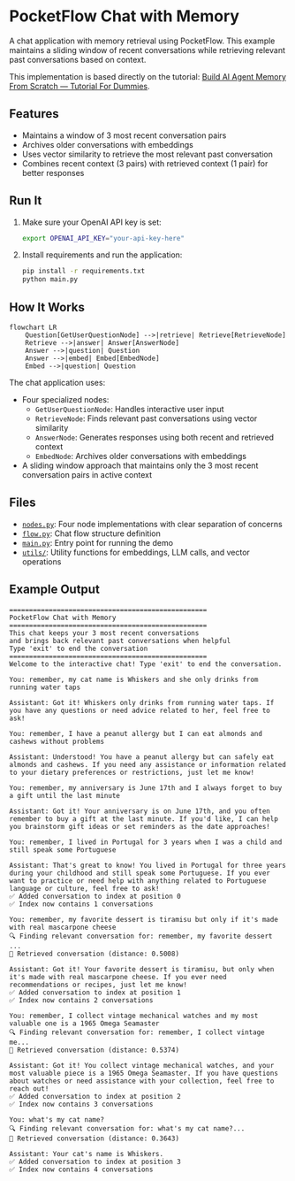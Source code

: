 # PocketFlow Chat with Memory

A chat application with memory retrieval using PocketFlow. This example maintains a sliding window of recent conversations while retrieving relevant past conversations based on context.

This implementation is based directly on the tutorial: [Build AI Agent Memory From Scratch — Tutorial For Dummies](https://zacharyhuang.substack.com/p/build-ai-agent-memory-from-scratch).

## Features

- Maintains a window of 3 most recent conversation pairs
- Archives older conversations with embeddings
- Uses vector similarity to retrieve the most relevant past conversation
- Combines recent context (3 pairs) with retrieved context (1 pair) for better responses

## Run It

1. Make sure your OpenAI API key is set:

   ```bash
   export OPENAI_API_KEY="your-api-key-here"
   ```

2. Install requirements and run the application:
   ```bash
   pip install -r requirements.txt
   python main.py
   ```

## How It Works

```mermaid
flowchart LR
    Question[GetUserQuestionNode] -->|retrieve| Retrieve[RetrieveNode]
    Retrieve -->|answer| Answer[AnswerNode]
    Answer -->|question| Question
    Answer -->|embed| Embed[EmbedNode]
    Embed -->|question| Question
```

The chat application uses:

- Four specialized nodes:
  - `GetUserQuestionNode`: Handles interactive user input
  - `RetrieveNode`: Finds relevant past conversations using vector similarity
  - `AnswerNode`: Generates responses using both recent and retrieved context
  - `EmbedNode`: Archives older conversations with embeddings
- A sliding window approach that maintains only the 3 most recent conversation pairs in active context

## Files

- [`nodes.py`](./nodes.py): Four node implementations with clear separation of concerns
- [`flow.py`](./flow.py): Chat flow structure definition
- [`main.py`](./main.py): Entry point for running the demo
- [`utils/`](./utils/): Utility functions for embeddings, LLM calls, and vector operations

## Example Output

```
==================================================
PocketFlow Chat with Memory
==================================================
This chat keeps your 3 most recent conversations
and brings back relevant past conversations when helpful
Type 'exit' to end the conversation
==================================================
Welcome to the interactive chat! Type 'exit' to end the conversation.

You: remember, my cat name is Whiskers and she only drinks from running water taps

Assistant: Got it! Whiskers only drinks from running water taps. If you have any questions or need advice related to her, feel free to ask!

You: remember, I have a peanut allergy but I can eat almonds and cashews without problems

Assistant: Understood! You have a peanut allergy but can safely eat almonds and cashews. If you need any assistance or information related to your dietary preferences or restrictions, just let me know!

You: remember, my anniversary is June 17th and I always forget to buy a gift until the last minute

Assistant: Got it! Your anniversary is on June 17th, and you often remember to buy a gift at the last minute. If you'd like, I can help you brainstorm gift ideas or set reminders as the date approaches!

You: remember, I lived in Portugal for 3 years when I was a child and still speak some Portuguese

Assistant: That's great to know! You lived in Portugal for three years during your childhood and still speak some Portuguese. If you ever want to practice or need help with anything related to Portuguese language or culture, feel free to ask!
✅ Added conversation to index at position 0
✅ Index now contains 1 conversations

You: remember, my favorite dessert is tiramisu but only if it's made with real mascarpone cheese
🔍 Finding relevant conversation for: remember, my favorite dessert ...
📄 Retrieved conversation (distance: 0.5008)

Assistant: Got it! Your favorite dessert is tiramisu, but only when it's made with real mascarpone cheese. If you ever need recommendations or recipes, just let me know!
✅ Added conversation to index at position 1
✅ Index now contains 2 conversations

You: remember, I collect vintage mechanical watches and my most valuable one is a 1965 Omega Seamaster
🔍 Finding relevant conversation for: remember, I collect vintage me...
📄 Retrieved conversation (distance: 0.5374)

Assistant: Got it! You collect vintage mechanical watches, and your most valuable piece is a 1965 Omega Seamaster. If you have questions about watches or need assistance with your collection, feel free to reach out!
✅ Added conversation to index at position 2
✅ Index now contains 3 conversations

You: what's my cat name?
🔍 Finding relevant conversation for: what's my cat name?...
📄 Retrieved conversation (distance: 0.3643)

Assistant: Your cat's name is Whiskers.
✅ Added conversation to index at position 3
✅ Index now contains 4 conversations
```
